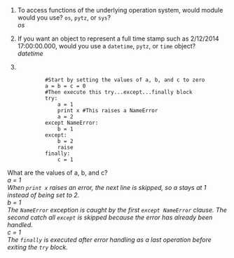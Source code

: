   
 1. To access functions of the underlying operation system, would module would you use? ```os```, ```pytz```, or ```sys```?  
*os*    
  
 2. If you want an object to represent a full time stamp such as 2/12/2014 17:00:00.000, would you use a ```datetime```, ```pytz```, or ```time``` object?  
*datetime*  
  
 3.  
```
            #Start by setting the values of a, b, and c to zero  
            a = b = c = 0  
            #Then execute this try...except...finally block
            try:  
                a = 1  
                print x #This raises a NameError  
                a = 2  
            except NameError:  
                b = 1  
            except:  
                b = 2  
                raise  
            finally:  
                c = 1
```
What are the values of a, b, and c?  
  *a = 1*  
    *When ```print x``` raises an error, the next line is skipped, so a stays at 1 instead of being set to 2.*  
  *b = 1*  
    *The ```NameError``` exception is caught by the first ```except NameError``` clause. The second catch all ```except``` is skipped because the error has already been handled.*  
  *c = 1*  
    *The ```finally``` is executed after error handling as a last operation before exiting the ```try``` block.*  
